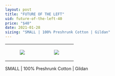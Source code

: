 ```yaml
---
layout: post
title: "FUTURE OF THE LEFT"
uid: future-of-the-left-40
price: "$40"
date: 2021-01-28
sizing: "SMALL | 100% Preshrunk Cotton | Gildan"
---
```




<table style="width:100%;"><tr><td style="vertical-align:top;">
      <figure class="tmblr-full" data-orig-height="2048" data-orig-width="1365" data-orig-src="https://concertshirts.netlify.app/shirts/0326/0326-01.jpg"><img src="https://64.media.tumblr.com/5ca37e6bc3bbb318cb51c31f39d09a72/554d8e13af21c40f-e3/s540x810/f530d23509965e95b03cdddbe778746ab4f0e685.jpg" data-orig-height="2048" data-orig-width="1365" data-orig-src="https://concertshirts.netlify.app/shirts/0326/0326-01.jpg"/></figure></td>
    <td style="vertical-align:top;">
      <figure class="tmblr-full" data-orig-height="2048" data-orig-width="1365" data-orig-src="https://concertshirts.netlify.app/shirts/0326/0326-02.jpg"><img src="https://64.media.tumblr.com/b8a703d069f354eca7d8927c924d9dba/554d8e13af21c40f-79/s540x810/b139e016c80c221cebd4acec14545e1eca3fcf82.jpg" data-orig-height="2048" data-orig-width="1365" data-orig-src="https://concertshirts.netlify.app/shirts/0326/0326-02.jpg"/></figure></td>
  </tr></table><p>
  SMALL | 100% Preshrunk Cotton | Gildan
</p>
